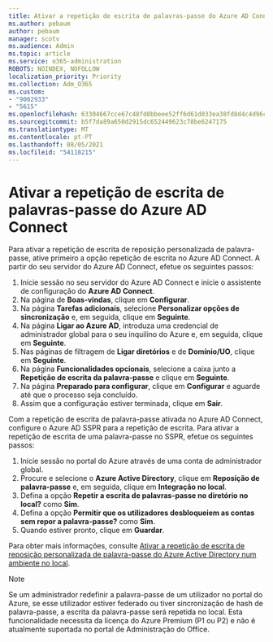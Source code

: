 ```yaml
---
title: Ativar a repetição de escrita de palavras-passe do Azure AD Connect
ms.author: pebaum
author: pebaum
manager: scotv
ms.audience: Admin
ms.topic: article
ms.service: o365-administration
ROBOTS: NOINDEX, NOFOLLOW
localization_priority: Priority
ms.collection: Adm_O365
ms.custom:
- "9002933"
- "5615"
ms.openlocfilehash: 63304667cce67c48fd8bbeee52ff6d61d033ea38fd8d4c4d96c240847dab2cab
ms.sourcegitcommit: b5f7da89a650d2915dc652449623c78be6247175
ms.translationtype: MT
ms.contentlocale: pt-PT
ms.lasthandoff: 08/05/2021
ms.locfileid: "54118215"
---
```

# <a name="enable-password-writeback-in-azure-ad-connect"></a>Ativar a repetição de escrita de palavras-passe do Azure AD Connect

Para ativar a repetição de escrita de reposição personalizada de palavra-passe, ative primeiro a opção repetição de escrita no Azure AD Connect. A partir do seu servidor do Azure AD Connect, efetue os seguintes passos:

1. Inicie sessão no seu servidor do Azure AD Connect e inicie o assistente de configuração do **Azure AD Connect**.
2. Na página de **Boas-vindas**, clique em **Configurar**.
3. Na página **Tarefas adicionais**, selecione **Personalizar opções de sincronização** e, em seguida, clique em **Seguinte**.
4. Na página **Ligar ao Azure AD**, introduza uma credencial de administrador global para o seu inquilino do Azure e, em seguida, clique em **Seguinte**.
5. Nas páginas de filtragem de **Ligar diretórios** e de **Domínio/UO**, clique em **Seguinte**.
6. Na página **Funcionalidades opcionais**, selecione a caixa junto a **Repetição de escrita da palavra-passe** e clique em **Seguinte**.
7. Na página **Preparado para configurar**, clique em **Configurar** e aguarde até que o processo seja concluído.
8. Assim que a configuração estiver terminada, clique em **Sair**.

Com a repetição de escrita de palavra-passe ativada no Azure AD Connect, configure o Azure AD SSPR para a repetição de escrita.  Para ativar a repetição de escrita de uma palavra-passe no SSPR, efetue os seguintes passos:

1. Inicie sessão no portal do Azure através de uma conta de administrador global.
2. Procure e selecione o **Azure Active Directory**, clique em **Reposição de palavra-passe** e, em seguida, clique em **Integração no local**.
3. Defina a opção **Repetir a escrita de palavras-passe no diretório no local?** como **Sim**.
4. Defina a opção **Permitir que os utilizadores desbloqueiem as contas sem repor a palavra-passe?** como **Sim**.
5. Quando estiver pronto, clique em **Guardar**.

Para obter mais informações, consulte [Ativar a repetição de escrita de reposição personalizada de palavra-passe do Azure Active Directory num ambiente no local](https://docs.microsoft.com/azure/active-directory/authentication/tutorial-enable-sspr-writeback).

> [!NOTE]
>  Se um administrador redefinir a palavra-passe de um utilizador no portal do Azure, se esse utilizador estiver federado ou tiver sincronização de hash de palavra-passe, a escrita da palavra-passe será repetida no local. Esta funcionalidade necessita da licença do Azure Premium (P1 ou P2) e não é atualmente suportada no portal de Administração do Office.
